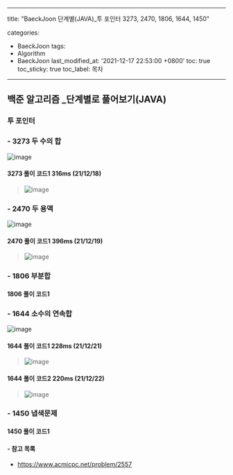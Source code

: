 ﻿---
 
title: "BaeckJoon 단계별(JAVA)_투 포인터 3273, 2470, 1806, 1644, 1450"
 
categories:  
 - BaeckJoon 
tags: 
 - Algorithm
 - BaeckJoon 
last_modified_at: '2021-12-17 22:53:00 +0800'
toc: true
toc_sticky: true
toc_label: 목차
---
## 백준 알고리즘 _단계별로 풀어보기(JAVA)
### 투 포인터
### - 3273 두 수의 합
![image](https://user-images.githubusercontent.com/66898243/146644941-bc1894ee-83f4-459a-980b-fd9a7e9883ec.png)

#### 3273 풀이 코드1 316ms (21/12/18)
>  ![image](https://user-images.githubusercontent.com/66898243/146645019-061be3e8-3d0b-4101-9656-17ca5b2c2335.png)

### - 2470 두 용액
![image](https://user-images.githubusercontent.com/66898243/146678521-96a32c97-5e72-4c88-a3a7-e9a62c83a50c.png)

#### 2470 풀이 코드1  396ms (21/12/19)
>  ![image](https://user-images.githubusercontent.com/66898243/146678531-d46671a7-32e5-4836-8ff2-ce557c8abe8c.png)

### - 1806 부분합

#### 1806 풀이 코드1
>

### - 1644 소수의 연속합
![image](https://user-images.githubusercontent.com/66898243/146936704-6314ce24-8f09-43fc-8c53-8f54cd561510.png)

#### 1644 풀이 코드1 228ms (21/12/21)
>  ![image](https://user-images.githubusercontent.com/66898243/146939423-ce8d116b-fa04-4712-a676-31005c7b8e35.png)

#### 1644 풀이 코드2 220ms (21/12/22)
>  ![image](https://user-images.githubusercontent.com/66898243/147112147-ac315dcd-ede3-4d4a-9929-ec8a0a57bf1e.png)

### - 1450 냅색문제

#### 1450 풀이 코드1
>

#### - 참고 목록
- https://www.acmicpc.net/problem/2557
